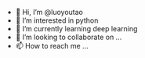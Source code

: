 - 👋 Hi, I’m @luoyoutao
- 👀 I’m interested in python
- 🌱 I’m currently learning deep learning
- 💞️ I’m looking to collaborate on ...
- 📫 How to reach me ...

<!---
luoyoutao/luoyoutao is a ✨ special ✨ repository because its `README.md` (this file) appears on your GitHub profile.
You can click the Preview link to take a look at your changes.
--->
